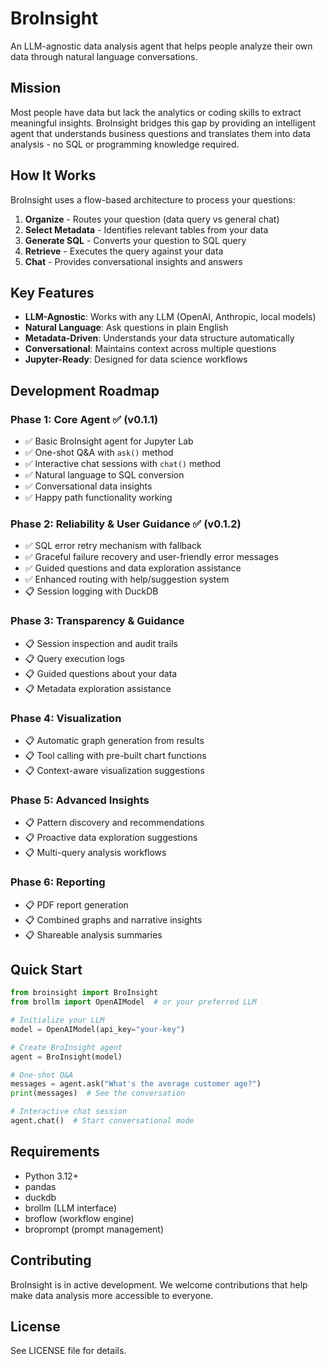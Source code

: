 # BroInsight

An LLM-agnostic data analysis agent that helps people analyze their own data through natural language conversations.

## Mission

Most people have data but lack the analytics or coding skills to extract meaningful insights. BroInsight bridges this gap by providing an intelligent agent that understands business questions and translates them into data analysis - no SQL or programming knowledge required.

## How It Works

BroInsight uses a flow-based architecture to process your questions:

1. **Organize** - Routes your question (data query vs general chat)
2. **Select Metadata** - Identifies relevant tables from your data
3. **Generate SQL** - Converts your question to SQL query
4. **Retrieve** - Executes the query against your data
5. **Chat** - Provides conversational insights and answers

## Key Features

- **LLM-Agnostic**: Works with any LLM (OpenAI, Anthropic, local models)
- **Natural Language**: Ask questions in plain English
- **Metadata-Driven**: Understands your data structure automatically
- **Conversational**: Maintains context across multiple questions
- **Jupyter-Ready**: Designed for data science workflows

## Development Roadmap

### Phase 1: Core Agent ✅ (v0.1.1)
- ✅ Basic BroInsight agent for Jupyter Lab
- ✅ One-shot Q&A with `ask()` method
- ✅ Interactive chat sessions with `chat()` method
- ✅ Natural language to SQL conversion
- ✅ Conversational data insights
- ✅ Happy path functionality working

### Phase 2: Reliability & User Guidance ✅ (v0.1.2)
- ✅ SQL error retry mechanism with fallback
- ✅ Graceful failure recovery and user-friendly error messages
- ✅ Guided questions and data exploration assistance
- ✅ Enhanced routing with help/suggestion system
- 📋 Session logging with DuckDB

### Phase 3: Transparency & Guidance
- 📋 Session inspection and audit trails
- 📋 Query execution logs
- 📋 Guided questions about your data
- 📋 Metadata exploration assistance

### Phase 4: Visualization
- 📋 Automatic graph generation from results
- 📋 Tool calling with pre-built chart functions
- 📋 Context-aware visualization suggestions

### Phase 5: Advanced Insights
- 📋 Pattern discovery and recommendations
- 📋 Proactive data exploration suggestions
- 📋 Multi-query analysis workflows

### Phase 6: Reporting
- 📋 PDF report generation
- 📋 Combined graphs and narrative insights
- 📋 Shareable analysis summaries

## Quick Start

```python
from broinsight import BroInsight
from brollm import OpenAIModel  # or your preferred LLM

# Initialize your LLM
model = OpenAIModel(api_key="your-key")

# Create BroInsight agent
agent = BroInsight(model)

# One-shot Q&A
messages = agent.ask("What's the average customer age?")
print(messages)  # See the conversation

# Interactive chat session
agent.chat()  # Start conversational mode
```

## Requirements

- Python 3.12+
- pandas
- duckdb
- brollm (LLM interface)
- broflow (workflow engine)
- broprompt (prompt management)

## Contributing

BroInsight is in active development. We welcome contributions that help make data analysis more accessible to everyone.

## License

See LICENSE file for details.
